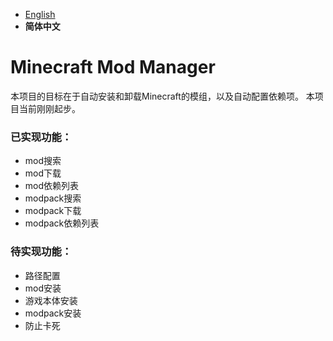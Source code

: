  * [English](https://github.com/reserveword/Minecraft-Mod-Manager/blob/master/README.en.md)
 * **简体中文**

# Minecraft Mod Manager
本项目的目标在于自动安装和卸载Minecraft的模组，以及自动配置依赖项。
本项目当前刚刚起步。

### 已实现功能：
 - mod搜索
 - mod下载
 - mod依赖列表
 - modpack搜索
 - modpack下载
 - modpack依赖列表

### 待实现功能：
 - 路径配置
 - mod安装
 - 游戏本体安装
 - modpack安装
 - 防止卡死